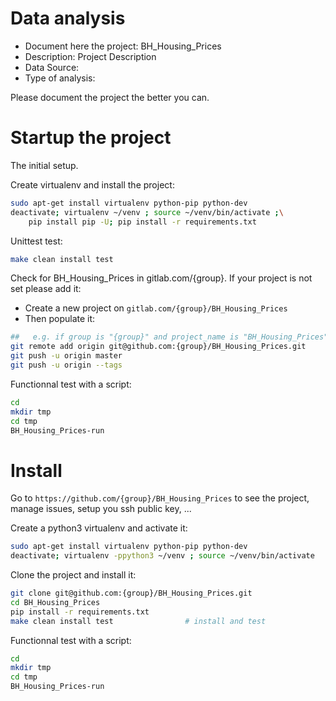 # Data analysis
- Document here the project: BH_Housing_Prices
- Description: Project Description
- Data Source:
- Type of analysis:

Please document the project the better you can.

# Startup the project

The initial setup.

Create virtualenv and install the project:
```bash
sudo apt-get install virtualenv python-pip python-dev
deactivate; virtualenv ~/venv ; source ~/venv/bin/activate ;\
    pip install pip -U; pip install -r requirements.txt
```

Unittest test:
```bash
make clean install test
```

Check for BH_Housing_Prices in gitlab.com/{group}.
If your project is not set please add it:

- Create a new project on `gitlab.com/{group}/BH_Housing_Prices`
- Then populate it:

```bash
##   e.g. if group is "{group}" and project_name is "BH_Housing_Prices"
git remote add origin git@github.com:{group}/BH_Housing_Prices.git
git push -u origin master
git push -u origin --tags
```

Functionnal test with a script:

```bash
cd
mkdir tmp
cd tmp
BH_Housing_Prices-run
```

# Install

Go to `https://github.com/{group}/BH_Housing_Prices` to see the project, manage issues,
setup you ssh public key, ...

Create a python3 virtualenv and activate it:

```bash
sudo apt-get install virtualenv python-pip python-dev
deactivate; virtualenv -ppython3 ~/venv ; source ~/venv/bin/activate
```

Clone the project and install it:

```bash
git clone git@github.com:{group}/BH_Housing_Prices.git
cd BH_Housing_Prices
pip install -r requirements.txt
make clean install test                # install and test
```
Functionnal test with a script:

```bash
cd
mkdir tmp
cd tmp
BH_Housing_Prices-run
```
